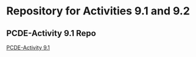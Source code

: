 # Repository for Activities 9.1 and 9.2
## PCDE-Activity 9.1 Repo

<a href="https://MagdaGHub.github.io/PCDE-Activity 9.1">PCDE-Activity 9.1</a>
